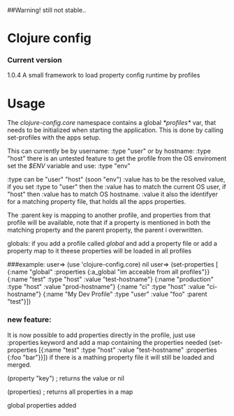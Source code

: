 ##Warning! still not stable..

# Clojure config
### Current version
1.0.4
A small framework to load property config runtime by profiles

# Usage

The *clojure-config.core* namespace contains a global *\*profiles\** var, that needs to be initialized when starting the application.
This is done by calling set-profiles with the apps setup.

This can currently be by username: :type "user" or by hostname: :type "host"
there is an untested feature to get the profile from the OS enviroment set the *$ENV* variable and use: :type "env"

:type can be "user" "host" (soon "env")
:value has to be the resolved value, if you set :type to "user" then the :value has to match the current OS user, if "host" then :value has to match OS hostname.
:value it also the identifyer for a matching property file, that holds all the apps properties.

The :parent key is mapping to another profile, and properties from that profile will be available, note that if a property is mentioned in both the matching property and the parent property, the parent i overwritten.

globals:
if you add a profile called _global_ and add a property file or add a property map to it theese properties will be loaded in all profiles

###example:
	user=>	(use 'clojure-config.core)
	nil
	user=>	(set-properties [
			      {:name "global" :properties {:a_global "im acceable from all profiles"}}
			      {:name "test" :type "host" :value "test-hostname"}
			      {:name "production" :type "host" :value "prod-hostname"}
			      {:name "ci" :type "host" :value "ci-hostname"}
			      {:name "My Dev Profile" :type "user" :value "foo" :parent "test"}])


### new feature:
It is now possible to add properties directly in the profile, just use :properties keyword and add a map containing the properties needed
    (set-properties [{:name "test" :type "host" :value "test-hostname" :properties {:foo "bar"}}])
if there is a mathing property file it will still be loaded and merged.

(property "key") ; returns the value or nil

(properties)     ; returns all properties in a map

global properties added
